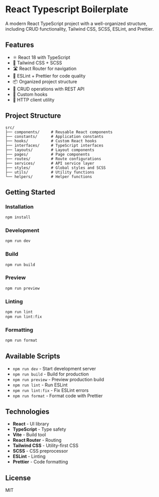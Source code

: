 # React Typescript Boilerplate

A modern React TypeScript project with a well-organized structure, including CRUD functionality, Tailwind CSS, SCSS, ESLint, and Prettier.

## Features

- ⚛️ React 18 with TypeScript
- 🎨 Tailwind CSS + SCSS
- 🛣️ React Router for navigation
- 🔧 ESLint + Prettier for code quality
- 📦 Organized project structure
- 🔄 CRUD operations with REST API
- 🎣 Custom hooks
- 🔌 HTTP client utility

## Project Structure

```
src/
├── components/     # Reusable React components
├── constants/      # Application constants
├── hooks/          # Custom React hooks
├── interfaces/     # TypeScript interfaces
├── layouts/        # Layout components
├── pages/          # Page components
├── routes/         # Route configurations
├── services/       # API service layer
├── styles/         # Global styles and SCSS
├── utils/          # Utility functions
└── helpers/        # Helper functions
```

## Getting Started

### Installation

```bash
npm install
```

### Development

```bash
npm run dev
```

### Build

```bash
npm run build
```

### Preview

```bash
npm run preview
```

### Linting

```bash
npm run lint
npm run lint:fix
```

### Formatting

```bash
npm run format
```

## Available Scripts

- `npm run dev` - Start development server
- `npm run build` - Build for production
- `npm run preview` - Preview production build
- `npm run lint` - Run ESLint
- `npm run lint:fix` - Fix ESLint errors
- `npm run format` - Format code with Prettier

## Technologies

- **React** - UI library
- **TypeScript** - Type safety
- **Vite** - Build tool
- **React Router** - Routing
- **Tailwind CSS** - Utility-first CSS
- **SCSS** - CSS preprocessor
- **ESLint** - Linting
- **Prettier** - Code formatting

## License

MIT
